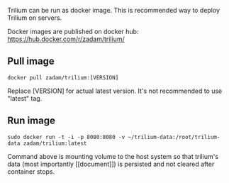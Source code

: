 Trilium can be run as docker image. This is recommended way to deploy Trilium on servers.

Docker images are published on docker hub: https://hub.docker.com/r/zadam/trilium/

## Pull image

~~~~
docker pull zadam/trilium:[VERSION]
~~~~

Replace [VERSION] for actual latest version. It's not recommended to use "latest" tag.

## Run image

~~~~
sudo docker run -t -i -p 8080:8080 -v ~/trilium-data:/root/trilium-data zadam/trilium:latest
~~~~

Command above is mounting volume to the host system so that trilium's data (most importantly [[document]]) is persisted and not cleared after container stops.